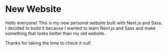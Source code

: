 # New Website

Hello everyone! This is my new personal website built with Next.js and Sass. I decided to build it because I wanted to learn Next.js and Sass and make something that looks better than my old website.

Thanks for taking the time to check it out!